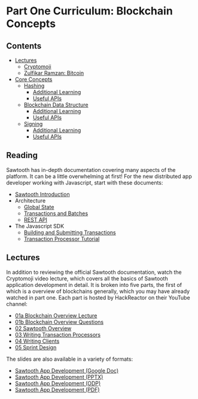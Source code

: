 # Part One Curriculum: Blockchain Concepts

## Contents
- [Lectures](#lectures)
    * [Cryptomoji](#cryptomoji)
    * [Zulfikar Ramzan: Bitcoin](#zulfikar-ramzan-bitcoin)
- [Core Concepts](#core-concepts)
    * [Hashing](#hashing)
        - [Additional Learning](#additional-learning)
        - [Useful APIs](#useful-apis)
    * [Blockchain Data Structure](#blockchain-data-structure)
        - [Additional Learning](#additional-learning1)
        - [Useful APIs](#useful-apis1)
    * [Signing](#signing)
        - [Additional Learning](#additional-learning2)
        - [Useful APIs](#useful-apis2)


## Reading

Sawtooth has in-depth documentation covering many aspects of the platform. It
can be a little overwhelming at first! For the new distributed app developer
working with Javascript, start with these documents:

- [Sawtooth Introduction](https://sawtooth.hyperledger.org/docs/core/releases/1.0/introduction.html)
- Architecture
    * [Global State](https://sawtooth.hyperledger.org/docs/core/releases/1.0/architecture/global_state.html)
    * [Transactions and Batches](https://sawtooth.hyperledger.org/docs/core/releases/1.0/architecture/transactions_and_batches.html)
    * [REST API](https://sawtooth.hyperledger.org/docs/core/releases/1.0/architecture/rest_api.html)
- The Javascript SDK
    * [Building and Submitting Transactions](https://sawtooth.hyperledger.org/docs/core/releases/1.0/_autogen/sdk_submit_tutorial_js.html)
    * [Transaction Processor Tutorial](https://sawtooth.hyperledger.org/docs/core/releases/1.0/_autogen/sdk_TP_tutorial_js.html)


## Lectures

In addition to reviewing the official Sawtooth documentation, watch the
Cryptomoji video lecture, which covers all the basics of Sawtooth application
development in detail. It is broken into five parts, the first of which is a
overview of blockchains generally, which you may have already watched in part
one. Each part is hosted by HackReactor on their YouTube channel:

- [01a Blockchain Overview Lecture](https://youtu.be/YWa1lmFgsOA)
- [01b Blockchain Overview Questions](https://youtu.be/npGK4i6g41I)
- [02 Sawtooth Overview](https://youtu.be/f5Wxp_p3Ab4)
- [03 Writing Transaction Processors](https://youtu.be/WlsLsajAXcc)
- [04 Writing Clients](https://youtu.be/olgg9TNqH-I)
- [05 Sprint Design](https://youtu.be/D3uftPkTzhc)

The slides are also available in a variety of formats:

- [Sawtooth App Development (Google Doc)](https://docs.google.com/presentation/d/1vRGIli6bgXP0FwdfZG7KrEIGS6apANnSCBk3Sg-5btc/edit?usp=sharing)
- [Sawtooth App Development (PPTX)](../../teaching/slides/sawtooth_app_development.pptx)
- [Sawtooth App Development (ODP)](../../teaching/slides/sawtooth_app_development.odp)
- [Sawtooth App Development (PDF)](../../teaching/slides/sawtooth_app_development.pdf)